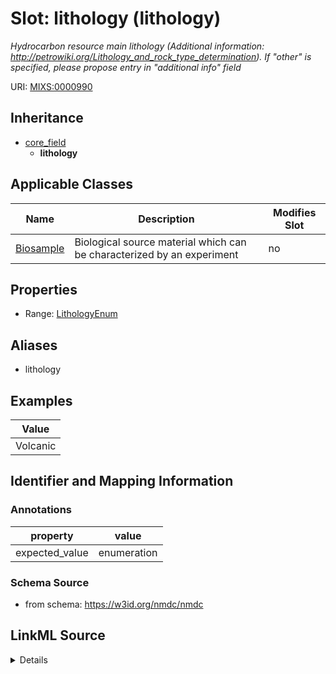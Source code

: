 # Slot: lithology (lithology)


_Hydrocarbon resource main lithology (Additional information: http://petrowiki.org/Lithology_and_rock_type_determination). If "other" is specified, please propose entry in "additional info" field_



URI: [MIXS:0000990](https://w3id.org/mixs/0000990)




## Inheritance

* [core_field](core_field.md)
    * **lithology**





## Applicable Classes

| Name | Description | Modifies Slot |
| --- | --- | --- |
[Biosample](Biosample.md) | Biological source material which can be characterized by an experiment |  no  |







## Properties

* Range: [LithologyEnum](LithologyEnum.md)



## Aliases


* lithology




## Examples

| Value |
| --- |
| Volcanic |

## Identifier and Mapping Information





### Annotations

| property | value |
| --- | --- |
| expected_value | enumeration || occurrence | 1 |



### Schema Source


* from schema: https://w3id.org/nmdc/nmdc




## LinkML Source

<details>
```yaml
name: lithology
annotations:
  expected_value:
    tag: expected_value
    value: enumeration
  occurrence:
    tag: occurrence
    value: '1'
description: 'Hydrocarbon resource main lithology (Additional information: http://petrowiki.org/Lithology_and_rock_type_determination).
  If "other" is specified, please propose entry in "additional info" field'
title: lithology
examples:
- value: Volcanic
from_schema: https://w3id.org/nmdc/nmdc
aliases:
- lithology
rank: 1000
is_a: core field
slot_uri: MIXS:0000990
multivalued: false
alias: lithology
domain_of:
- Biosample
range: lithology_enum

```
</details>